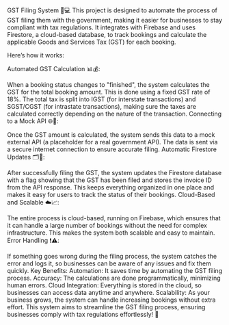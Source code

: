 GST Filing System 📑💻
This project is designed to automate the process of GST filing them with the government, making it easier for businesses to stay compliant with tax regulations. It integrates with Firebase and uses Firestore, a cloud-based database, to track bookings and calculate the applicable Goods and Services Tax (GST) for each booking.

Here’s how it works:

Automated GST Calculation 📊💰:

When a booking status changes to "finished", the system calculates the GST for the total booking amount. This is done using a fixed GST rate of 18%. The total tax is split into IGST (for interstate transactions) and SGST/CGST (for intrastate transactions), making sure the taxes are calculated correctly depending on the nature of the transaction.
Connecting to a Mock API 🌐🔌:

Once the GST amount is calculated, the system sends this data to a mock external API (a placeholder for a real government API). The data is sent via a secure internet connection to ensure accurate filing.
Automatic Firestore Updates 🗂️📱:

After successfully filing the GST, the system updates the Firestore database with a flag showing that the GST has been filed and stores the invoice ID from the API response. This keeps everything organized in one place and makes it easy for users to track the status of their bookings.
Cloud-Based and Scalable ☁️📈:

The entire process is cloud-based, running on Firebase, which ensures that it can handle a large number of bookings without the need for complex infrastructure. This makes the system both scalable and easy to maintain.
Error Handling ❗⚠️:

If something goes wrong during the filing process, the system catches the error and logs it, so businesses can be aware of any issues and fix them quickly.
Key Benefits:
Automation: It saves time by automating the GST filing process.
Accuracy: The calculations are done programmatically, minimizing human errors.
Cloud Integration: Everything is stored in the cloud, so businesses can access data anytime and anywhere.
Scalability: As your business grows, the system can handle increasing bookings without extra effort.
This system aims to streamline the GST filing process, ensuring businesses comply with tax regulations effortlessly! 🌟
